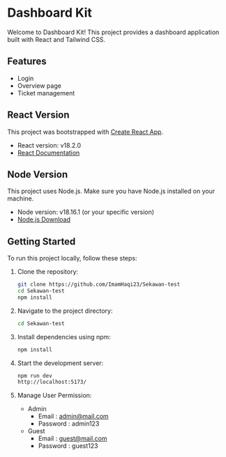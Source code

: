 # Dashboard Kit

Welcome to Dashboard Kit! This project provides a dashboard application built with React and Tailwind CSS.

## Features

- Login
- Overview page
- Ticket management

## React Version

This project was bootstrapped with [Create React App](https://github.com/facebook/create-react-app).

- React version: v18.2.0 
- [React Documentation](https://reactjs.org/)

## Node Version

This project uses Node.js. Make sure you have Node.js installed on your machine.

- Node version: v18.16.1 (or your specific version)
- [Node.js Download](https://nodejs.org/)

## Getting Started

To run this project locally, follow these steps:

1. Clone the repository:

   ```bash
   git clone https://github.com/ImamHaqi23/Sekawan-test
   cd Sekawan-test
   npm install
2. Navigate to the project directory:

    ```bash
   cd Sekawan-test
3. Install dependencies using npm:

    ```bash
   npm install
4. Start the development server:
    ```bash
   npm run dev
   http://localhost:5173/
5. Manage User Permission:
   - Admin
      * Email : admin@mail.com
      * Password : admin123
   - Guest
      * Email : guest@mail.com
      * Password : guest123
   
    

